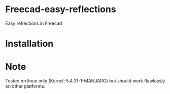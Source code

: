 # Freecad-easy-reflections
Easy reflections in Freecad

# Installation

# Note

Tested on linux only (Kernel: 5.4.31-1-MANJARO) but should work flawlessly on other platforms.
